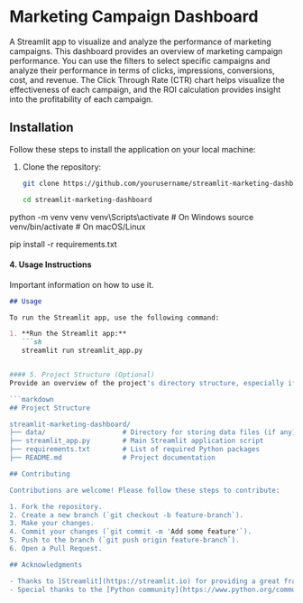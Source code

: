# Marketing Campaign Dashboard
 A Streamlit app to visualize and analyze the performance of marketing campaigns. This dashboard provides an overview of marketing campaign performance. You can use the filters to select specific campaigns and analyze their performance in terms of clicks, impressions, conversions, cost, and revenue. The Click Through Rate (CTR) chart helps visualize the effectiveness of each campaign, and the ROI calculation provides insight into the profitability of each campaign.



## Installation

Follow these steps to install the application on your local machine:

1. Clone the repository:
   ```sh
   git clone https://github.com/yourusername/streamlit-marketing-dashboard.git

   cd streamlit-marketing-dashboard

python -m venv venv
venv\Scripts\activate  # On Windows
source venv/bin/activate  # On macOS/Linux


pip install -r requirements.txt


#### 4. Usage Instructions
Important information on how to use it.

```markdown
## Usage

To run the Streamlit app, use the following command:

1. **Run the Streamlit app:**
   ```sh
   streamlit run streamlit_app.py


#### 5. Project Structure (Optional)
Provide an overview of the project's directory structure, especially if the project is complex.

```markdown
## Project Structure

streamlit-marketing-dashboard/
├── data/                   # Directory for storing data files (if any)
├── streamlit_app.py        # Main Streamlit application script
├── requirements.txt        # List of required Python packages
├── README.md               # Project documentation

## Contributing

Contributions are welcome! Please follow these steps to contribute:

1. Fork the repository.
2. Create a new branch (`git checkout -b feature-branch`).
3. Make your changes.
4. Commit your changes (`git commit -m 'Add some feature'`).
5. Push to the branch (`git push origin feature-branch`).
6. Open a Pull Request.

## Acknowledgments

- Thanks to [Streamlit](https://streamlit.io) for providing a great framework for building web apps.
- Special thanks to the [Python community](https://www.python.org/community/) for their valuable resources and support.





